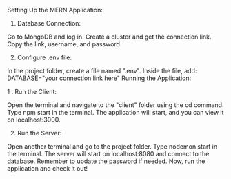 Setting Up the MERN Application:

1. Database Connection:

Go to MongoDB and log in.
Create a cluster and get the connection link.
Copy the link, username, and password.

2. Configure .env file:

In the project folder, create a file named ".env".
Inside the file, add: DATABASE="your connection link here"
Running the Application:

1 . Run the Client:

Open the terminal and navigate to the "client" folder using the cd command.
Type npm start in the terminal.
The application will start, and you can view it on localhost:3000.

2. Run the Server:

Open another terminal and go to the project folder.
Type nodemon start in the terminal.
The server will start on localhost:8080 and connect to the database.
Remember to update the password if needed.
Now, run the application and check it out!
